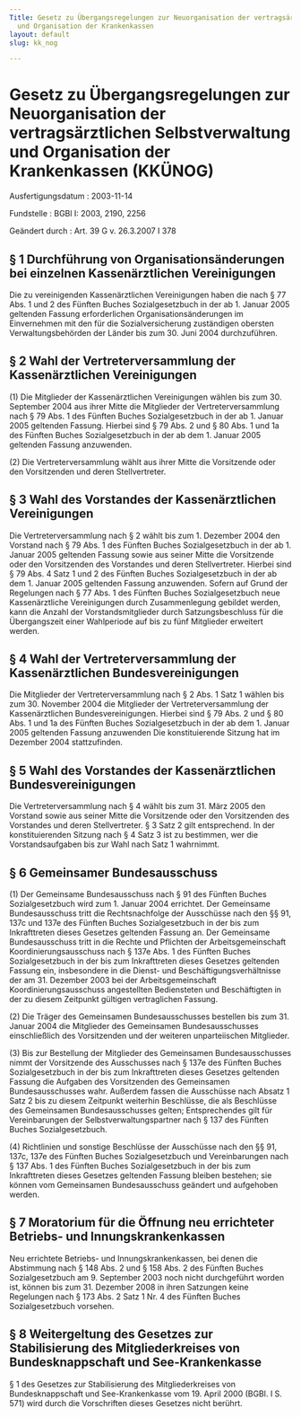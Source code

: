 ```yaml
---
Title: Gesetz zu Übergangsregelungen zur Neuorganisation der vertragsärztlichen Selbstverwaltung
  und Organisation der Krankenkassen
layout: default
slug: kk_nog

---
```


# Gesetz zu Übergangsregelungen zur Neuorganisation der vertragsärztlichen Selbstverwaltung und Organisation der Krankenkassen (KKÜNOG)

Ausfertigungsdatum
:   2003-11-14

Fundstelle
:   BGBl I: 2003, 2190, 2256

Geändert durch
:   Art. 39 G v. 26.3.2007 I 378


## § 1 Durchführung von Organisationsänderungen bei einzelnen Kassenärztlichen Vereinigungen

Die zu vereinigenden Kassenärztlichen Vereinigungen haben die nach §
77 Abs. 1 und 2 des Fünften Buches Sozialgesetzbuch in der ab 1.
Januar 2005 geltenden Fassung erforderlichen Organisationsänderungen
im Einvernehmen mit den für die Sozialversicherung zuständigen
obersten Verwaltungsbehörden der Länder bis zum 30. Juni 2004
durchzuführen.


## § 2 Wahl der Vertreterversammlung der Kassenärztlichen Vereinigungen

(1) Die Mitglieder der Kassenärztlichen Vereinigungen wählen bis zum
30\. September 2004 aus ihrer Mitte die Mitglieder der
Vertreterversammlung nach § 79 Abs. 1 des Fünften Buches
Sozialgesetzbuch in der ab 1. Januar 2005 geltenden Fassung. Hierbei
sind § 79 Abs. 2 und § 80 Abs. 1 und 1a des Fünften Buches
Sozialgesetzbuch in der ab dem 1. Januar 2005 geltenden Fassung
anzuwenden.

(2) Die Vertreterversammlung wählt aus ihrer Mitte die Vorsitzende
oder den Vorsitzenden und deren Stellvertreter.


## § 3 Wahl des Vorstandes der Kassenärztlichen Vereinigungen

Die Vertreterversammlung nach § 2 wählt bis zum 1. Dezember 2004 den
Vorstand nach § 79 Abs. 1 des Fünften Buches Sozialgesetzbuch in der
ab 1. Januar 2005 geltenden Fassung sowie aus seiner Mitte die
Vorsitzende oder den Vorsitzenden des Vorstandes und deren
Stellvertreter. Hierbei sind § 79 Abs. 4 Satz 1 und 2 des Fünften
Buches Sozialgesetzbuch in der ab dem 1. Januar 2005 geltenden Fassung
anzuwenden. Sofern auf Grund der Regelungen nach § 77 Abs. 1 des
Fünften Buches Sozialgesetzbuch neue Kassenärztliche Vereinigungen
durch Zusammenlegung gebildet werden, kann die Anzahl der
Vorstandsmitglieder durch Satzungsbeschluss für die Übergangszeit
einer Wahlperiode auf bis zu fünf Mitglieder erweitert werden.


## § 4 Wahl der Vertreterversammlung der Kassenärztlichen Bundesvereinigungen

Die Mitglieder der Vertreterversammlung nach § 2 Abs. 1 Satz 1 wählen
bis zum 30. November 2004 die Mitglieder der Vertreterversammlung der
Kassenärztlichen Bundesvereinigungen. Hierbei sind § 79 Abs. 2 und §
80 Abs. 1 und 1a des Fünften Buches Sozialgesetzbuch in der ab dem 1.
Januar 2005 geltenden Fassung anzuwenden Die konstituierende Sitzung
hat im Dezember 2004 stattzufinden.


## § 5 Wahl des Vorstandes der Kassenärztlichen Bundesvereinigungen

Die Vertreterversammlung nach § 4 wählt bis zum 31. März 2005 den
Vorstand sowie aus seiner Mitte die Vorsitzende oder den Vorsitzenden
des Vorstandes und deren Stellvertreter. § 3 Satz 2 gilt entsprechend.
In der konstituierenden Sitzung nach § 4 Satz 3 ist zu bestimmen, wer
die Vorstandsaufgaben bis zur Wahl nach Satz 1 wahrnimmt.


## § 6 Gemeinsamer Bundesausschuss

(1) Der Gemeinsame Bundesausschuss nach § 91 des Fünften Buches
Sozialgesetzbuch wird zum 1. Januar 2004 errichtet. Der Gemeinsame
Bundesausschuss tritt die Rechtsnachfolge der Ausschüsse nach den §§
91, 137c und 137e des Fünften Buches Sozialgesetzbuch in der bis zum
Inkrafttreten dieses Gesetzes geltenden Fassung an. Der Gemeinsame
Bundesausschuss tritt in die Rechte und Pflichten der
Arbeitsgemeinschaft Koordinierungsausschuss nach § 137e Abs. 1 des
Fünften Buches Sozialgesetzbuch in der bis zum Inkrafttreten dieses
Gesetzes geltenden Fassung ein, insbesondere in die Dienst- und
Beschäftigungsverhältnisse der am 31. Dezember 2003 bei der
Arbeitsgemeinschaft Koordinierungsausschuss angestellten Bediensteten
und Beschäftigten in der zu diesem Zeitpunkt gültigen vertraglichen
Fassung.

(2) Die Träger des Gemeinsamen Bundesausschusses bestellen bis zum 31.
Januar 2004 die Mitglieder des Gemeinsamen Bundesausschusses
einschließlich des Vorsitzenden und der weiteren unparteiischen
Mitglieder.

(3) Bis zur Bestellung der Mitglieder des Gemeinsamen
Bundesausschusses nimmt der Vorsitzende des Ausschusses nach § 137e
des Fünften Buches Sozialgesetzbuch in der bis zum Inkrafttreten
dieses Gesetzes geltenden Fassung die Aufgaben des Vorsitzenden des
Gemeinsamen Bundesausschusses wahr. Außerdem fassen die Ausschüsse
nach Absatz 1 Satz 2 bis zu diesem Zeitpunkt weiterhin Beschlüsse, die
als Beschlüsse des Gemeinsamen Bundesausschusses gelten;
Entsprechendes gilt für Vereinbarungen der Selbstverwaltungspartner
nach § 137 des Fünften Buches Sozialgesetzbuch.

(4) Richtlinien und sonstige Beschlüsse der Ausschüsse nach den §§ 91,
137c, 137e des Fünften Buches Sozialgesetzbuch und Vereinbarungen nach
§ 137 Abs. 1 des Fünften Buches Sozialgesetzbuch in der bis zum
Inkrafttreten dieses Gesetzes geltenden Fassung bleiben bestehen; sie
können vom Gemeinsamen Bundesausschuss geändert und aufgehoben werden.


## § 7 Moratorium für die Öffnung neu errichteter Betriebs- und Innungskrankenkassen

Neu errichtete Betriebs- und Innungskrankenkassen, bei denen die
Abstimmung nach § 148 Abs. 2 und § 158 Abs. 2 des Fünften Buches
Sozialgesetzbuch am 9. September 2003 noch nicht durchgeführt worden
ist, können bis zum 31. Dezember 2008 in ihren Satzungen keine
Regelungen nach § 173 Abs. 2 Satz 1 Nr. 4 des Fünften Buches
Sozialgesetzbuch vorsehen.


## § 8 Weitergeltung des Gesetzes zur Stabilisierung des Mitgliederkreises von Bundesknappschaft und See-Krankenkasse

§ 1 des Gesetzes zur Stabilisierung des Mitgliederkreises von
Bundesknappschaft und See-Krankenkasse vom 19. April 2000 (BGBl. I S.
571) wird durch die Vorschriften dieses Gesetzes nicht berührt.

